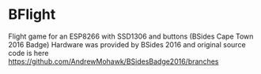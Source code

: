 # BFlight
Flight game for an ESP8266 with SSD1306 and buttons (BSides Cape Town 2016 Badge)
Hardware was provided by BSides 2016 and original source code is here https://github.com/AndrewMohawk/BSidesBadge2016/branches
